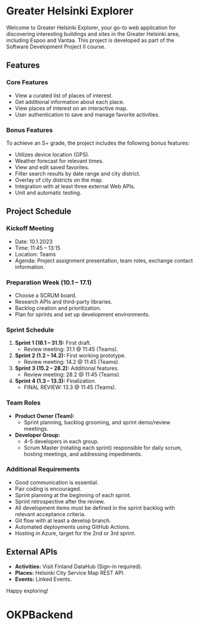 # Greater Helsinki Explorer

Welcome to Greater Helsinki Explorer, your go-to web application for discovering interesting buildings and sites in the Greater Helsinki area, including Espoo and Vantaa. This project is developed as part of the Software Development Project II course.

## Features

### Core Features
- View a curated list of places of interest.
- Get additional information about each place.
- View places of interest on an interactive map.
- User authentication to save and manage favorite activities.

### Bonus Features
To achieve an S+ grade, the project includes the following bonus features:
- Utilizes device location (GPS).
- Weather forecast for relevant times.
- View and edit saved favorites.
- Filter search results by date range and city district.
- Overlay of city districts on the map.
- Integration with at least three external Web APIs.
- Unit and automatic testing.

## Project Schedule

### Kickoff Meeting
- Date: 10.1.2023
- Time: 11:45 – 13:15
- Location: Teams
- Agenda: Project assignment presentation, team roles, exchange contact information.

### Preparation Week (10.1 – 17.1)
- Choose a SCRUM board.
- Research APIs and third-party libraries.
- Backlog creation and prioritization.
- Plan for sprints and set up development environments.

### Sprint Schedule
1. **Sprint 1 (18.1 – 31.1):** First draft.
   - Review meeting: 31.1 @ 11:45 (Teams).
2. **Sprint 2 (1.2 – 14.2):** First working prototype.
   - Review meeting: 14.2 @ 11:45 (Teams).
3. **Sprint 3 (15.2 – 28.2):** Additional features.
   - Review meeting: 28.2 @ 11:45 (Teams).
4. **Sprint 4 (1.3 – 13.3):** Finalization.
   - FINAL REVIEW: 13.3 @ 11:45 (Teams).

### Team Roles
- **Product Owner (Team):**
  - Sprint planning, backlog grooming, and sprint demo/review meetings.
- **Developer Group:**
  - 4-5 developers in each group.
  - Scrum Master (rotating each sprint) responsible for daily scrum, hosting meetings, and addressing impediments.

### Additional Requirements
- Good communication is essential.
- Pair coding is encouraged.
- Sprint planning at the beginning of each sprint.
- Sprint retrospective after the review.
- All development items must be defined in the sprint backlog with relevant acceptance criteria.
- Git flow with at least a develop branch.
- Automated deployments using GitHub Actions.
- Hosting in Azure, target for the 2nd or 3rd sprint.

## External APIs

- **Activities:** Visit Finland DataHub (Sign-in required).
- **Places:** Helsinki City Service Map REST API.
- **Events:** Linked Events.



Happy exploring!
# OKPBackend